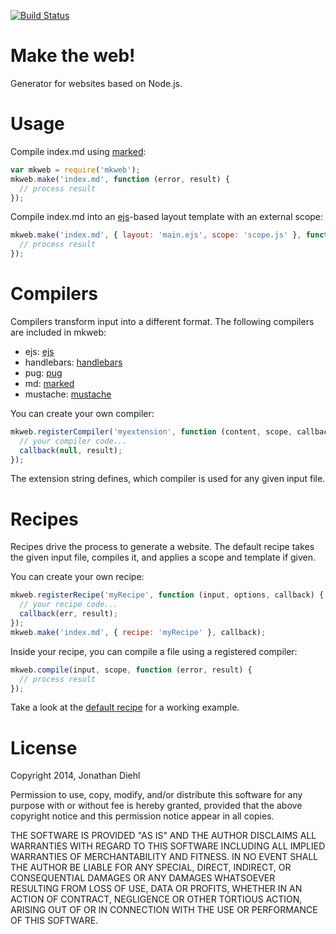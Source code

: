 [![Build Status](https://travis-ci.org/jdiehl/mkweb.svg)](https://travis-ci.org/jdiehl/mkweb)

# Make the web!

Generator for websites based on Node.js.

# Usage

Compile index.md using [marked](https://github.com/chjj/marked):

```js
var mkweb = require('mkweb');
mkweb.make('index.md', function (error, result) {
  // process result
});
```

Compile index.md into an [ejs](https://github.com/visionmedia/ejs)-based layout template with an external scope:

```js
mkweb.make('index.md', { layout: 'main.ejs', scope: 'scope.js' }, function (error, result) {
  // process result
});
```

# Compilers

Compilers transform input into a different format. The following compilers are included in mkweb:

* ejs: [ejs](https://github.com/visionmedia/ejs)
* handlebars: [handlebars](https://github.com/wycats/handlebars.js)
* pug: [pug](https://pugjs.org)
* md: [marked](https://github.com/chjj/marked)
* mustache: [mustache](https://github.com/janl/mustache.js)

You can create your own compiler:

```js
mkweb.registerCompiler('myextension', function (content, scope, callback) {
  // your compiler code...
  callback(null, result);
});
```

The extension string defines, which compiler is used for any given input file.

# Recipes

Recipes drive the process to generate a website. The default recipe takes the given input file, compiles it, and applies a scope and template if given.

You can create your own recipe:

```js
mkweb.registerRecipe('myRecipe', function (input, options, callback) {
  // your recipe code...
  callback(err, result);
});
mkweb.make('index.md', { recipe: 'myRecipe' }, callback);
```

Inside your recipe, you can compile a file using a registered compiler:

```js
mkweb.compile(input, scope, function (error, result) {
  // process result
});
```

Take a look at the [default recipe](https://github.com/jdiehl/mkweb/blob/master/recipes/default.js) for a working example.

# License

Copyright 2014, Jonathan Diehl

Permission to use, copy, modify, and/or distribute this software for any purpose with or without fee is hereby granted, provided that the above copyright notice and this permission notice appear in all copies.

THE SOFTWARE IS PROVIDED "AS IS" AND THE AUTHOR DISCLAIMS ALL WARRANTIES WITH REGARD TO THIS SOFTWARE INCLUDING ALL IMPLIED WARRANTIES OF MERCHANTABILITY AND FITNESS. IN NO EVENT SHALL THE AUTHOR BE LIABLE FOR ANY SPECIAL, DIRECT, INDIRECT, OR CONSEQUENTIAL DAMAGES OR ANY DAMAGES WHATSOEVER RESULTING FROM LOSS OF USE, DATA OR PROFITS, WHETHER IN AN ACTION OF CONTRACT, NEGLIGENCE OR OTHER TORTIOUS ACTION, ARISING OUT OF OR IN CONNECTION WITH THE USE OR PERFORMANCE OF THIS SOFTWARE.
